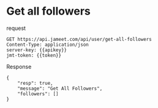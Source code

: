 # Get all followers

request

```http request
GET https://api.jameet.com/api/user/get-all-followers
Content-Type: application/json
server-key: {{apikey}}
jmt-token: {{token}}

```

Response

```http request
{
    "resp": true,
    "message": "Get All Followers",
    "followers": []
}
```